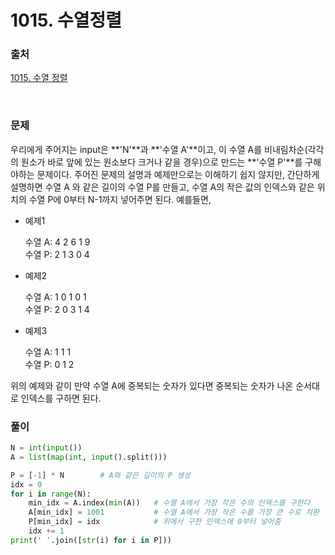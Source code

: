 # 1015. 수열정렬

### 출처
[1015. 수열 정렬](https://www.acmicpc.net/problem/1015)

<br>

### 문제
우리에게 주어지는 input은 **'N'**과 **'수열 A'**이고, 이 수열 A를 비내림차순(각각의 원소가 바로 앞에 있는 원소보다 크거나 같을 경우)으로 만드는 **'수열 P'**를 구해야하는 문제이다.
주어진 문제의 설명과 예제만으로는 이해하기 쉽지 않지만, 간단하게 설명하면 수열 A 와 같은 길이의 수열 P를 만들고, 수열 A의 작은 값의 인덱스와 같은 위치의 수열 P에 0부터 N-1까지 넣어주면 된다. 예를들면,
- 예제1
    
    수열 A: 4 2 6 1 9<br>
    수열 P: 2 1 3 0 4
- 예제2

    수열 A: 1 0 1 0 1<br>
    수열 P: 2 0 3 1 4
- 예제3

    수열 A: 1 1 1<br>
    수열 P: 0 1 2

위의 예제와 같이 만약 수열 A에 중복되는 숫자가 있다면 중복되는 숫자가 나온 순서대로 인덱스를 구하면 된다.
<br>

### 풀이
```python
N = int(input())
A = list(map(int, input().split()))

P = [-1] * N        # A와 같은 길이의 P 생성
idx = 0
for i in range(N):
    min_idx = A.index(min(A))   # 수열 A에서 가장 작은 수의 인덱스를 구한다
    A[min_idx] = 1001           # 수열 A에서 가장 작은 수를 가장 큰 수로 치환
    P[min_idx] = idx            # 위에서 구한 인덱스에 0부터 넣어줌
    idx += 1
print(' '.join([str(i) for i in P]))
```
